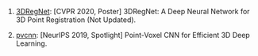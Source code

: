 1. [3DRegNet](https://github.com/goncalo120/3DRegNet): [CVPR 2020, Poster] 3DRegNet: A Deep Neural Network for 3D Point Registration (Not Updated).

2. [pvcnn](https://github.com/mit-han-lab/pvcnn): [NeurIPS 2019, Spotlight] Point-Voxel CNN for Efficient 3D Deep Learning.
